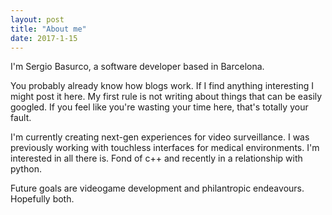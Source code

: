 ```yaml
---
layout: post
title: "About me"
date: 2017-1-15
---
```


I'm Sergio Basurco, a software developer based in Barcelona.

You probably already know how blogs work. If I find anything interesting I might post it here. My first rule is not writing about things that can be easily googled. If you feel like you're wasting your time here, that's totally your fault.

I'm currently creating next-gen experiences for video surveillance. I was previously working with touchless interfaces for medical environments. I'm interested in all there is. Fond of c++ and recently in a relationship with python.

Future goals are videogame development and philantropic endeavours. Hopefully both.
